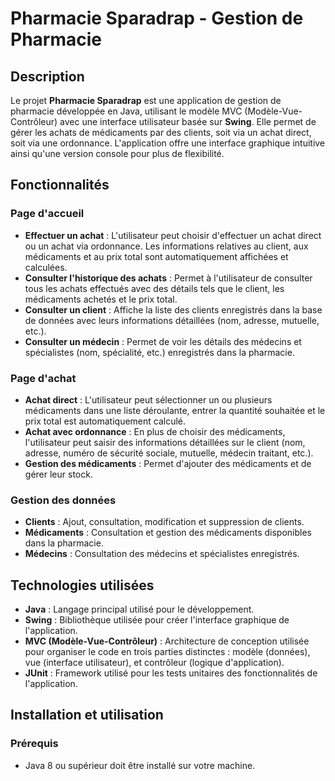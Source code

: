 # Pharmacie Sparadrap - Gestion de Pharmacie

## Description

Le projet **Pharmacie Sparadrap** est une application de gestion de pharmacie développée en Java, utilisant le modèle MVC (Modèle-Vue-Contrôleur) avec une interface utilisateur basée sur **Swing**. Elle permet de gérer les achats de médicaments par des clients, soit via un achat direct, soit via une ordonnance. L'application offre une interface graphique intuitive ainsi qu'une version console pour plus de flexibilité.

## Fonctionnalités

### Page d'accueil
- **Effectuer un achat** : L'utilisateur peut choisir d'effectuer un achat direct ou un achat via ordonnance. Les informations relatives au client, aux médicaments et au prix total sont automatiquement affichées et calculées.
- **Consulter l'historique des achats** : Permet à l'utilisateur de consulter tous les achats effectués avec des détails tels que le client, les médicaments achetés et le prix total.
- **Consulter un client** : Affiche la liste des clients enregistrés dans la base de données avec leurs informations détaillées (nom, adresse, mutuelle, etc.).
- **Consulter un médecin** : Permet de voir les détails des médecins et spécialistes (nom, spécialité, etc.) enregistrés dans la pharmacie.

### Page d'achat
- **Achat direct** : L'utilisateur peut sélectionner un ou plusieurs médicaments dans une liste déroulante, entrer la quantité souhaitée et le prix total est automatiquement calculé.
- **Achat avec ordonnance** : En plus de choisir des médicaments, l'utilisateur peut saisir des informations détaillées sur le client (nom, adresse, numéro de sécurité sociale, mutuelle, médecin traitant, etc.).
- **Gestion des médicaments** : Permet d'ajouter des médicaments et de gérer leur stock.
  
### Gestion des données
- **Clients** : Ajout, consultation, modification et suppression de clients.
- **Médicaments** : Consultation et gestion des médicaments disponibles dans la pharmacie.
- **Médecins** : Consultation des médecins et spécialistes enregistrés.

## Technologies utilisées

- **Java** : Langage principal utilisé pour le développement.
- **Swing** : Bibliothèque utilisée pour créer l'interface graphique de l'application.
- **MVC (Modèle-Vue-Contrôleur)** : Architecture de conception utilisée pour organiser le code en trois parties distinctes : modèle (données), vue (interface utilisateur), et contrôleur (logique d'application).
- **JUnit** : Framework utilisé pour les tests unitaires des fonctionnalités de l'application.

## Installation et utilisation

### Prérequis
- Java 8 ou supérieur doit être installé sur votre machine.
